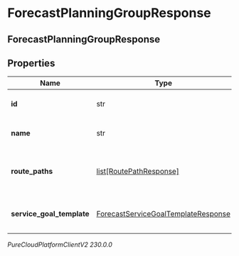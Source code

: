# ForecastPlanningGroupResponse

## ForecastPlanningGroupResponse

## Properties

|Name | Type | Description | Notes|
|------------ | ------------- | ------------- | -------------|
| **id** | str | The ID of the planning group | [optional] |
| **name** | str | The name of the planning group | [optional] |
| **route_paths** | [list[RoutePathResponse]](RoutePathResponse) | Route path configuration for this planning group | [optional] |
| **service_goal_template** | [ForecastServiceGoalTemplateResponse](ForecastServiceGoalTemplateResponse) | Service goals for this planning group | [optional] |



_PureCloudPlatformClientV2 230.0.0_
